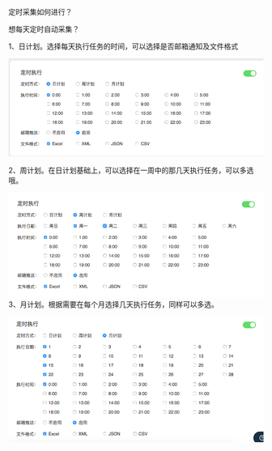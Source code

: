 定时采集如何进行？

想每天定时自动采集？

1、日计划。选择每天执行任务的时间，可以选择是否邮箱通知及文件格式

![](/assets/定时采集1.png)

2、周计划。在日计划基础上，可以选择在一周中的那几天执行任务，可以多选哦。

![](/assets/定时执行2.png)3、月计划。根据需要在每个月选择几天执行任务，同样可以多选。

![](/assets/定时执行3.png)

